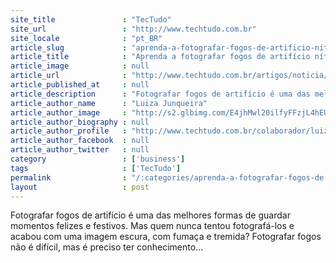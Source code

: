 ```yaml
---
site_title               : "TecTudo"
site_url                 : "http://www.techtudo.com.br"
site_locale              : "pt_BR"
article_slug             : "aprenda-a-fotografar-fogos-de-artificio-nitidos-e-com-exposicao-correta"
article_title            : "Aprenda a fotografar fogos de artifício nítidos e com exposição correta"
article_image            : null
article_url              : "http://www.techtudo.com.br/artigos/noticia/2012/11/aprenda-fotografar-fogos-de-artificio-nitidos-e-com-exposicao-correta.html"
article_published_at     : null
article_description      : "Fotografar fogos de artifício é uma das melhores formas de guardar momentos felizes e festivos. Mas quem nunca tentou fotografá-los e acabou com uma imagem escura, com fumaça e tremida? Fotografar fogos não é difícil, mas é preciso ter conhecimento..."
article_author_name      : "Luiza Junqueira"
article_author_image     : "http://s2.glbimg.com/E4jhMwl20ilfyFFzjL4hEUYsakk=/30x30/s2.glbimg.com/eNfCs4rI7Rqng-ArB9UTa0rB-V8=/140x140/s.glbimg.com/po/tt2/f/original/2013/11/12/luiza-junqueira.jpg"
article_author_biography : null
article_author_profile   : "http://www.techtudo.com.br/colaborador/luiza-junqueira.html"
article_author_facebook  : null
article_author_twitter   : null
category                 : ['business']
tags                     : ['TecTudo']
permalink                : "/:categories/aprenda-a-fotografar-fogos-de-artificio-nitidos-e-com-exposicao-correta/"
layout                   : post
---
```


Fotografar fogos de artifício é uma das melhores formas de guardar momentos felizes e festivos. Mas quem nunca tentou fotografá-los e acabou com uma imagem escura, com fumaça e tremida? Fotografar fogos não é difícil, mas é preciso ter conhecimento...
